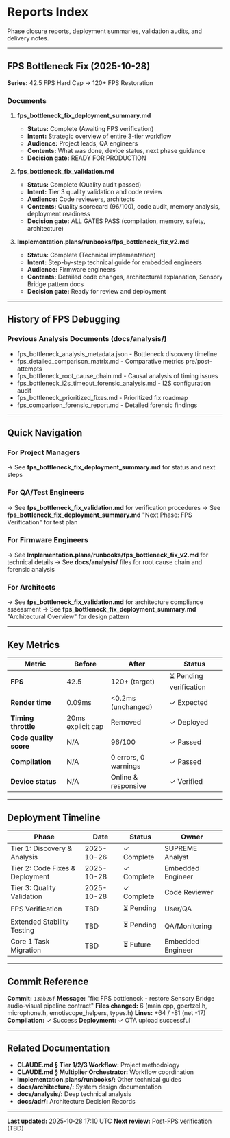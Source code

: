 # Reports Index

Phase closure reports, deployment summaries, validation audits, and delivery notes.

---

## FPS Bottleneck Fix (2025-10-28)

**Series:** 42.5 FPS Hard Cap → 120+ FPS Restoration

### Documents

1. **fps_bottleneck_fix_deployment_summary.md**
   - **Status:** Complete (Awaiting FPS verification)
   - **Intent:** Strategic overview of entire 3-tier workflow
   - **Audience:** Project leads, QA engineers
   - **Contents:** What was done, device status, next phase guidance
   - **Decision gate:** READY FOR PRODUCTION

2. **fps_bottleneck_fix_validation.md**
   - **Status:** Complete (Quality audit passed)
   - **Intent:** Tier 3 quality validation and code review
   - **Audience:** Code reviewers, architects
   - **Contents:** Quality scorecard (96/100), code audit, memory analysis, deployment readiness
   - **Decision gate:** ALL GATES PASS (compilation, memory, safety, architecture)

3. **Implementation.plans/runbooks/fps_bottleneck_fix_v2.md**
   - **Status:** Complete (Technical implementation)
   - **Intent:** Step-by-step technical guide for embedded engineers
   - **Audience:** Firmware engineers
   - **Contents:** Detailed code changes, architectural explanation, Sensory Bridge pattern docs
   - **Decision gate:** Ready for review and deployment

---

## History of FPS Debugging

### Previous Analysis Documents (docs/analysis/)
- fps_bottleneck_analysis_metadata.json - Bottleneck discovery timeline
- fps_detailed_comparison_matrix.md - Comparative metrics pre/post-attempts
- fps_bottleneck_root_cause_chain.md - Causal analysis of timing issues
- fps_bottleneck_i2s_timeout_forensic_analysis.md - I2S configuration audit
- fps_bottleneck_prioritized_fixes.md - Prioritized fix roadmap
- fps_comparison_forensic_report.md - Detailed forensic findings

---

## Quick Navigation

### For Project Managers
→ See **fps_bottleneck_fix_deployment_summary.md** for status and next steps

### For QA/Test Engineers
→ See **fps_bottleneck_fix_validation.md** for verification procedures
→ See **fps_bottleneck_fix_deployment_summary.md** "Next Phase: FPS Verification" for test plan

### For Firmware Engineers
→ See **Implementation.plans/runbooks/fps_bottleneck_fix_v2.md** for technical details
→ See **docs/analysis/** files for root cause chain and forensic analysis

### For Architects
→ See **fps_bottleneck_fix_validation.md** for architecture compliance assessment
→ See **fps_bottleneck_fix_deployment_summary.md** "Architectural Overview" for design pattern

---

## Key Metrics

| Metric | Before | After | Status |
|--------|--------|-------|--------|
| **FPS** | 42.5 | 120+ (target) | ⏳ Pending verification |
| **Render time** | 0.09ms | <0.2ms (unchanged) | ✓ Expected |
| **Timing throttle** | 20ms explicit cap | Removed | ✓ Deployed |
| **Code quality score** | N/A | 96/100 | ✓ Passed |
| **Compilation** | N/A | 0 errors, 0 warnings | ✓ Passed |
| **Device status** | N/A | Online & responsive | ✓ Verified |

---

## Deployment Timeline

| Phase | Date | Status | Owner |
|-------|------|--------|-------|
| Tier 1: Discovery & Analysis | 2025-10-26 | ✓ Complete | SUPREME Analyst |
| Tier 2: Code Fixes & Deployment | 2025-10-28 | ✓ Complete | Embedded Engineer |
| Tier 3: Quality Validation | 2025-10-28 | ✓ Complete | Code Reviewer |
| FPS Verification | TBD | ⏳ Pending | User/QA |
| Extended Stability Testing | TBD | ⏳ Pending | QA/Monitoring |
| Core 1 Task Migration | TBD | ⏳ Future | Embedded Engineer |

---

## Commit Reference

**Commit:** `13ab26f`
**Message:** "fix: FPS bottleneck - restore Sensory Bridge audio-visual pipeline contract"
**Files changed:** 6 (main.cpp, goertzel.h, microphone.h, emotiscope_helpers, types.h)
**Lines:** +64 / -81 (net -17)
**Compilation:** ✓ Success
**Deployment:** ✓ OTA upload successful

---

## Related Documentation

- **CLAUDE.md § Tier 1/2/3 Workflow:** Project methodology
- **CLAUDE.md § Multiplier Orchestrator:** Workflow coordination
- **Implementation.plans/runbooks/:** Other technical guides
- **docs/architecture/:** System design documentation
- **docs/analysis/:** Deep technical analysis
- **docs/adr/:** Architecture Decision Records

---

**Last updated:** 2025-10-28 17:10 UTC
**Next review:** Post-FPS verification (TBD)
